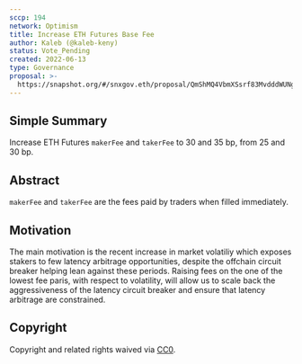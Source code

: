```yaml
---
sccp: 194
network: Optimism
title: Increase ETH Futures Base Fee
author: Kaleb (@kaleb-keny)
status: Vote_Pending
created: 2022-06-13
type: Governance
proposal: >-
  https://snapshot.org/#/snxgov.eth/proposal/QmShMQ4VbmXSsrf83MvdddWUNgW24LEiNBhYxAPwMV4vPa
---
```


## Simple Summary

<!--"If you can't explain it simply, you don't understand it well enough." Provide a simplified and layman-accessible explanation of the SCCP.-->

Increase ETH Futures `makerFee` and `takerFee` to 30 and 35 bp, from 25 and 30 bp.

## Abstract

<!--A short (~200 word) description of the variable change proposed.-->

`makerFee` and `takerFee` are the fees paid by traders when filled immediately.

## Motivation

<!--The motivation is critical for SCCPs that want to update variables within Synthetix. It should clearly explain why the existing variable is not incentive aligned. SCCP submissions without sufficient motivation may be rejected outright.-->

The main motivation is the recent increase in market volatiliy which exposes stakers to few latency arbitrage opportunities, despite the offchain circuit breaker helping lean against these periods. Raising fees on the one of the lowest fee paris, with respect to volatility, will allow us to scale back the aggressiveness of the latency circuit breaker and ensure that latency arbitrage are constrained.

## Copyright

Copyright and related rights waived via [CC0](https://creativecommons.org/publicdomain/zero/1.0/).
